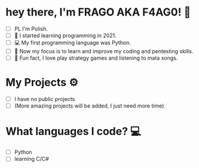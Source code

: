 # hey there, I'm FRAGO AKA F4AG0! 👋
- [ ] PL I'm Polish.
- [ ] 🏁 I started learning programming in 2021.
- [ ] 💻 My first programming language was Python.
- [ ] 🔧 Now my focus is to learn and improve my coding and pentesting skills.
- [ ] 🎲 Fun fact, I love play strategy games and listening to mata songs.

# My Projects ⚙️
- [ ] I have no public projects
- [ ] (More amazing projects will be added, I just need more time)

# What languages I code? 💻
- [ ] Python
- [ ] learning C/C#
